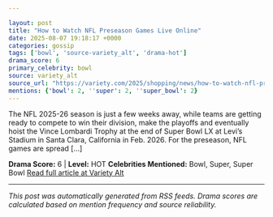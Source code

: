 ```yaml
---

layout: post
title: "How to Watch NFL Preseason Games Live Online"
date: 2025-08-07 19:18:17 +0000
categories: gossip
tags: ['bowl', 'source-variety_alt', 'drama-hot']
drama_score: 6
primary_celebrity: bowl
source: variety_alt
source_url: "https://variety.com/2025/shopping/news/how-to-watch-nfl-preseason-games-online-livestream-1236480652/"
mentions: {'bowl': 2, ''super': 2, ''super_bowl': 2}
---
```


The NFL 2025-26 season is just a few weeks away, while teams are getting ready to compete to win their division, make the playoffs and eventually hoist the Vince Lombardi Trophy at the end of Super Bowl LX at Levi’s Stadium in Santa Clara, California in Feb. 2026. For the preseason, NFL games are spread […]

**Drama Score:** 6 | **Level:** HOT **Celebrities Mentioned:** Bowl, Super, Super Bowl [Read full article at Variety Alt](https://variety.com/2025/shopping/news/how-to-watch-nfl-preseason-games-online-livestream-1236480652/)

---

*This post was automatically generated from RSS feeds. Drama scores are calculated based on mention frequency and source reliability.*